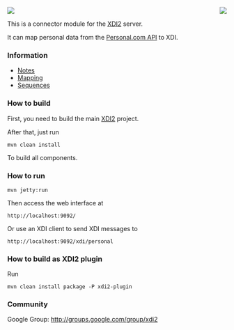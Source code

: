 <a href="http://projectdanube.org/" target="_blank"><img src="http://peacekeeper.github.com/xdi2/images/projectdanube_logo.png" align="right"></a>
<img src="http://peacekeeper.github.com/xdi2/images/logo64.png"><br>

This is a connector module for the [XDI2](http://github.com/projectdanube/xdi2) server.

It can map personal data from the [Personal.com API](http://developer.personal.com/faq) to XDI. 

### Information

* [Notes](https://github.com/projectdanube/xdi2-connector-personal/wiki/Notes)
* [Mapping](https://github.com/projectdanube/xdi2-connector-personal/wiki/Mapping)
* [Sequences](https://github.com/projectdanube/xdi2-connector-personal/wiki/Sequences)

### How to build

First, you need to build the main [XDI2](http://github.com/projectdanube/xdi2) project.

After that, just run

    mvn clean install

To build all components.

### How to run

    mvn jetty:run

Then access the web interface at

	http://localhost:9092/

Or use an XDI client to send XDI messages to

    http://localhost:9092/xdi/personal

### How to build as XDI2 plugin

Run

    mvn clean install package -P xdi2-plugin

### Community

Google Group: http://groups.google.com/group/xdi2
